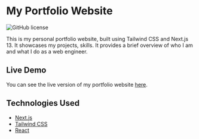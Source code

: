 # My Portfolio Website

![GitHub license](https://img.shields.io/badge/license-MIT-blue.svg)

This is my personal portfolio website, built using Tailwind CSS and Next.js 13. It showcases my projects, skills. It provides a brief overview of who I am and what I do as a web engineer.

## Live Demo

You can see the live version of my portfolio website [here](https://moazirfan.com).

## Technologies Used

- [Next.js](https://nextjs.org/)
- [Tailwind CSS](https://tailwindcss.com/)
- [React](https://reactjs.org/)
